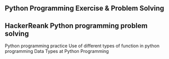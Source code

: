 ## Python Programming Exercise & Problem Solving

## HackerReank Python programming problem solving

Python programming practice
Use of different types of function in python programming
Data Types at Python Programming


